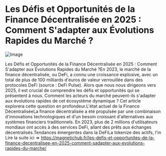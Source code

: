 # Les Défis et Opportunités de la Finance Décentralisée en 2025 : Comment S'adapter aux Évolutions Rapides du Marché ?

![Image](https://images.pexels.com/photos/730547/pexels-photo-730547.jpeg?auto=compress&cs=tinysrgb&h=650&w=940)

Les Défis et Opportunités de la Finance Décentralisée en 2025 : Comment S'adapter aux Évolutions Rapides du Marché ?En 2023, le marché de la finance décentralisée, ou DeFi, a connu une croissance explosive, avec un total de plus de 100 milliards d'euros de valeur verrouillée dans des protocoles DeFi (source : DeFi Pulse). Alors que nous nous dirigeons vers 2025, il est crucial de comprendre les défis et opportunités qui se présentent à nous. Comment les acteurs du marché peuvent-ils s'adapter aux évolutions rapides de cet écosystème dynamique ? Cet article explorera cette question en profondeur.L'état actuel de la Finance DécentraliséeLa finance décentralisée a été propulsée par une combinaison d'innovations technologiques et d'un besoin croissant d'alternatives aux systèmes financiers traditionnels. En 2023, plus de 2 millions d'utilisateurs mondiaux ont accès à des services DeFi, allant des prêts aux échanges décentralisés.Tendances émergentes dans la DeFiLa tokenize des actifs, l'in Lire la suite ici => https://magnetichub.fr/les-defis-et-opportunites-de-la-finance-decentralisee-en-2025-comment-sadapter-aux-evolutions-rapides-du-marche/
